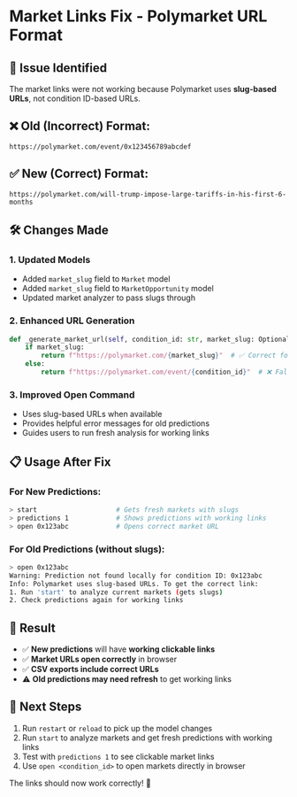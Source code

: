 # Market Links Fix - Polymarket URL Format

## 🔧 Issue Identified
The market links were not working because Polymarket uses **slug-based URLs**, not condition ID-based URLs.

## ❌ Old (Incorrect) Format:
```
https://polymarket.com/event/0x123456789abcdef
```

## ✅ New (Correct) Format:
```
https://polymarket.com/will-trump-impose-large-tariffs-in-his-first-6-months
```

## 🛠️ Changes Made

### 1. **Updated Models**
- Added `market_slug` field to `Market` model
- Added `market_slug` field to `MarketOpportunity` model
- Updated market analyzer to pass slugs through

### 2. **Enhanced URL Generation**
```python
def _generate_market_url(self, condition_id: str, market_slug: Optional[str] = None) -> str:
    if market_slug:
        return f"https://polymarket.com/{market_slug}"  # ✅ Correct format
    else:
        return f"https://polymarket.com/event/{condition_id}"  # ❌ Fallback
```

### 3. **Improved Open Command**
- Uses slug-based URLs when available
- Provides helpful error messages for old predictions
- Guides users to run fresh analysis for working links

## 📋 Usage After Fix

### **For New Predictions:**
```bash
> start                    # Gets fresh markets with slugs
> predictions 1            # Shows predictions with working links
> open 0x123abc            # Opens correct market URL
```

### **For Old Predictions (without slugs):**
```bash
> open 0x123abc
Warning: Prediction not found locally for condition ID: 0x123abc
Info: Polymarket uses slug-based URLs. To get the correct link:
1. Run 'start' to analyze current markets (gets slugs)
2. Check predictions again for working links
```

## 🎯 Result
- ✅ **New predictions** will have **working clickable links**
- ✅ **Market URLs open correctly** in browser
- ✅ **CSV exports include correct URLs**
- ⚠️ **Old predictions may need refresh** to get working links

## 🔄 Next Steps
1. Run `restart` or `reload` to pick up the model changes
2. Run `start` to analyze markets and get fresh predictions with working links
3. Test with `predictions 1` to see clickable market links
4. Use `open <condition_id>` to open markets directly in browser

The links should now work correctly! 🎉